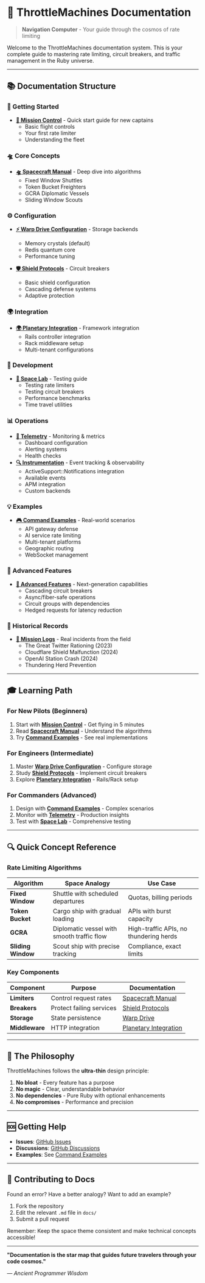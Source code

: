 # 🌌 ThrottleMachines Documentation

> **Navigation Computer** - Your guide through the cosmos of rate limiting

Welcome to the ThrottleMachines documentation system. This is your complete guide to mastering rate limiting, circuit breakers, and traffic management in the Ruby universe.

---

## 📚 Documentation Structure

### 🚀 Getting Started
- **[🎯 Mission Control](MISSION_CONTROL.md)** - Quick start guide for new captains
  - Basic flight controls
  - Your first rate limiter
  - Understanding the fleet

### 🛸 Core Concepts
- **[🛸 Spacecraft Manual](SPACECRAFT_MANUAL.md)** - Deep dive into algorithms
  - Fixed Window Shuttles
  - Token Bucket Freighters
  - GCRA Diplomatic Vessels
  - Sliding Window Scouts

### ⚙️ Configuration
- **[⚡ Warp Drive Configuration](WARP_DRIVE.md)** - Storage backends
  - Memory crystals (default)
  - Redis quantum core
  - Performance tuning

- **[🛡️ Shield Protocols](SHIELD_PROTOCOLS.md)** - Circuit breakers
  - Basic shield configuration
  - Cascading defense systems
  - Adaptive protection

### 🌍 Integration
- **[🌍 Planetary Integration](PLANETARY_INTEGRATION.md)** - Framework integration
  - Rails controller integration
  - Rack middleware setup
  - Multi-tenant configurations

### 🔬 Development
- **[🔬 Space Lab](SPACE_LAB.md)** - Testing guide
  - Testing rate limiters
  - Testing circuit breakers
  - Performance benchmarks
  - Time travel utilities

### 📊 Operations
- **[📡 Telemetry](TELEMETRY.md)** - Monitoring & metrics
  - Dashboard configuration
  - Alerting systems
  - Health checks
- **[🔍 Instrumentation](INSTRUMENTATION.md)** - Event tracking & observability
  - ActiveSupport::Notifications integration
  - Available events
  - APM integration
  - Custom backends

### 💡 Examples
- **[🎮 Command Examples](COMMAND_EXAMPLES.md)** - Real-world scenarios
  - API gateway defense
  - AI service rate limiting
  - Multi-tenant platforms
  - Geographic routing
  - WebSocket management

### 🚀 Advanced Features
- **[🚀 Advanced Features](ADVANCED_FEATURES.md)** - Next-generation capabilities
  - Cascading circuit breakers
  - Async/fiber-safe operations  
  - Circuit groups with dependencies
  - Hedged requests for latency reduction

### 📜 Historical Records
- **[📜 Mission Logs](MISSION_LOGS.md)** - Real incidents from the field
  - The Great Twitter Rationing (2023)
  - Cloudflare Shield Malfunction (2024)
  - OpenAI Station Crash (2024)
  - Thundering Herd Prevention

---

## 🎓 Learning Path

### For New Pilots (Beginners)
1. Start with **[Mission Control](MISSION_CONTROL.md)** - Get flying in 5 minutes
2. Read **[Spacecraft Manual](SPACECRAFT_MANUAL.md)** - Understand the algorithms
3. Try **[Command Examples](COMMAND_EXAMPLES.md)** - See real implementations

### For Engineers (Intermediate)
1. Master **[Warp Drive Configuration](WARP_DRIVE.md)** - Configure storage
2. Study **[Shield Protocols](SHIELD_PROTOCOLS.md)** - Implement circuit breakers
3. Explore **[Planetary Integration](PLANETARY_INTEGRATION.md)** - Rails/Rack setup

### For Commanders (Advanced)
1. Design with **[Command Examples](COMMAND_EXAMPLES.md)** - Complex scenarios
2. Monitor with **[Telemetry](TELEMETRY.md)** - Production insights
3. Test with **[Space Lab](SPACE_LAB.md)** - Comprehensive testing

---

## 🔍 Quick Concept Reference

### Rate Limiting Algorithms

| Algorithm | Space Analogy | Use Case |
|-----------|---------------|----------|
| **Fixed Window** | Shuttle with scheduled departures | Quotas, billing periods |
| **Token Bucket** | Cargo ship with gradual loading | APIs with burst capacity |
| **GCRA** | Diplomatic vessel with smooth traffic flow | High-traffic APIs, no thundering herds |
| **Sliding Window** | Scout ship with precise tracking | Compliance, exact limits |

### Key Components

| Component | Purpose | Documentation |
|-----------|---------|---------------|
| **Limiters** | Control request rates | [Spacecraft Manual](SPACECRAFT_MANUAL.md) |
| **Breakers** | Protect failing services | [Shield Protocols](SHIELD_PROTOCOLS.md) |
| **Storage** | State persistence | [Warp Drive](WARP_DRIVE.md) |
| **Middleware** | HTTP integration | [Planetary Integration](PLANETARY_INTEGRATION.md) |

---

## 💫 The Philosophy

ThrottleMachines follows the **ultra-thin** design principle:

1. **No bloat** - Every feature has a purpose
2. **No magic** - Clear, understandable behavior  
3. **No dependencies** - Pure Ruby with optional enhancements
4. **No compromises** - Performance and precision

---

## 🆘 Getting Help

- **Issues**: [GitHub Issues](https://github.com/seuros/throttle_machines/issues)
- **Discussions**: [GitHub Discussions](https://github.com/seuros/throttle_machines/discussions)
- **Examples**: See [Command Examples](COMMAND_EXAMPLES.md)

---

## 📝 Contributing to Docs

Found an error? Have a better analogy? Want to add an example?

1. Fork the repository
2. Edit the relevant `.md` file in `docs/`
3. Submit a pull request

Remember: Keep the space theme consistent and make technical concepts accessible!

---

**"Documentation is the star map that guides future travelers through your code cosmos."**

*— Ancient Programmer Wisdom*
